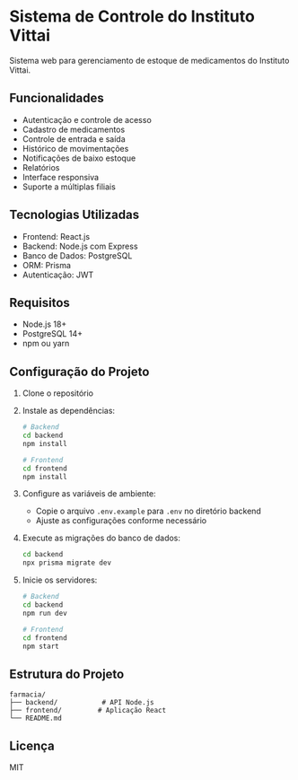 # Sistema de Controle do Instituto Vittai

Sistema web para gerenciamento de estoque de medicamentos do Instituto Vittai.

## Funcionalidades

- Autenticação e controle de acesso
- Cadastro de medicamentos
- Controle de entrada e saída
- Histórico de movimentações
- Notificações de baixo estoque
- Relatórios
- Interface responsiva
- Suporte a múltiplas filiais

## Tecnologias Utilizadas

- Frontend: React.js
- Backend: Node.js com Express
- Banco de Dados: PostgreSQL
- ORM: Prisma
- Autenticação: JWT

## Requisitos

- Node.js 18+
- PostgreSQL 14+
- npm ou yarn

## Configuração do Projeto

1. Clone o repositório
2. Instale as dependências:
   ```bash
   # Backend
   cd backend
   npm install

   # Frontend
   cd frontend
   npm install
   ```

3. Configure as variáveis de ambiente:
   - Copie o arquivo `.env.example` para `.env` no diretório backend
   - Ajuste as configurações conforme necessário

4. Execute as migrações do banco de dados:
   ```bash
   cd backend
   npx prisma migrate dev
   ```

5. Inicie os servidores:
   ```bash
   # Backend
   cd backend
   npm run dev

   # Frontend
   cd frontend
   npm start
   ```

## Estrutura do Projeto

```
farmacia/
├── backend/           # API Node.js
├── frontend/         # Aplicação React
└── README.md
```

## Licença

MIT 